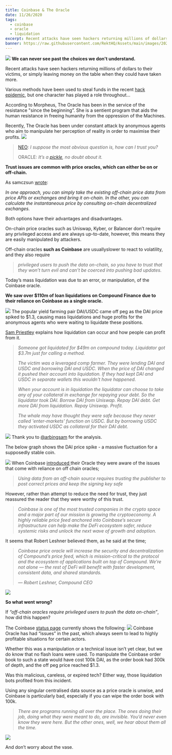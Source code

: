 ```yaml
---
title: Coinbase & The Oracle
date: 11/26/2020
tags:
  - coinbase
  - oracle
  - liquidation
excerpt: Recent attacks have seen hackers returning millions of dollars to their victims, or simply leaving money on the table when they could have taken more.  Various methods have been used to steal funds in the recent hack epidemic, but one character has played a role throughout...
banner: https://raw.githubusercontent.com/RektHQ/Assets/main/images/2020/11/MV5BMjQ1NDAwMzI4Nl5BMl5BanBnXkFtZTgwMDkwMTEyMjI@._V1_.jpg
---
```


![](https://raw.githubusercontent.com/RektHQ/Assets/main/images/2020/11/MV5BMjQ1NDAwMzI4Nl5BMl5BanBnXkFtZTgwMDkwMTEyMjI@._V1_.jpg)
**We can never see past the choices we don't understand.**

Recent attacks have seen hackers returning millions of dollars to their victims, or simply leaving money on the table when they could have taken more.

Various methods have been used to steal funds in the recent [hack epidemic](/hack-epidemic/), but one character has played a role throughout...

According to Morpheus, The Oracle has been in the service of the resistance "since the beginning”. She is a sentient program that aids the human resistance in freeing humanity from the oppression of the Machines.

Recently, The Oracle has been under constant attack by anonymous agents who aim to manipulate her perception of reality in order to maximise their profits.
![](https://lh4.googleusercontent.com/nhT68w2sqe78xupagMe6jDYDzLskFBs0GOd2etbcsldnFj0LNkNHCvMRApiO8qLy91wYNoO96OsN4oupin4YuJSDs_uaxUdpvp7Ae4CTaro405Kjt8FcLNajbg3am9mC7UoV-Emi)

> [NEO](https://youtu.be/CsigSyTME9E?t=87): _I suppose the most obvious question is, how can I trust you?_
>
> ORACLE: _It’s a [pickle](/pickle-finance-rekt/), no doubt about it._

**Trust issues are common with price oracles, which can either be on or off-chain.**

As samczsun [wrote](https://samczsun.com/so-you-want-to-use-a-price-oracle/):

_In one approach, you can simply take the existing off-chain price data from price APIs or exchanges and bring it on-chain. In the other, you can calculate the instantaneous price by consulting on-chain decentralized exchanges._

Both options have their advantages and disadvantages.

On-chain price oracles such as Uniswap, Kyber, or Balancer don’t require any privileged access and are always up-to-date, however, this means they are easily manipulated by attackers.

Off-chain oracles **such as Coinbase** are usuallyslower to react to volatility, and they also require

>_privileged users to push the data on-chain, so you have to trust that they won’t turn evil and can’t be coerced into pushing bad updates._

Today’s mass liquidation was due to an error, or manipulation, of the Coinbase oracle.

**We saw over $110m of loan liquidations on Compound Finance due to their reliance on Coinbase as a single oracle.**

![](https://lh6.googleusercontent.com/sR9XX4BQ3SiHSNM2iZzUh8msdZQ45UDfTkhhChTlKD55pzU3rNQU8hPyHUJndLeW7jXvbW0CWRErqePHbQQNnZ-KlR8HWbGNz2ImvumqAKO2sDaQozoq5pHTVyB7kmOhc6ZWj9P5)
The popular yield farming pair DAI/USDC came off peg as the DAI price spiked to $1.3, causing mass liquidations and huge profits for the anonymous agents who were waiting to liquidate these positions.

[Sam Priestley](https://twitter.com/arbingsam/status/1331922588193484800?s=20) explains how liquidation can occur and how people can profit from it.

> _Someone got liquidated for $49m on compound today. Liquidator got $3.7m just for calling a method._
>
> _The victim was a leveraged comp farmer. They were lending DAI and USDC and borrowing DAI and USDC. When the price of DAI changed it pushed their account into liquidation. If they had kept DAI and USDC in separate wallets this wouldn't have happened._
>
> _When your account is in liquidation the liquidator can choose to take any of your collateral in exchange for repaying your debt. So the liquidator took DAI. Borrow DAI from Uniswap. Repay DAI debt. Get more DAI from liquidation. Repay Uniswap. Profit._
>
> _The whale may have thought they were safe because they never called 'enter-markets' function on USDC. But by borrowing USDC they activated USDC as collateral for their DAI debt._

![](https://lh4.googleusercontent.com/4s6zvtJuvM2gvebHTrXn_Nn5yf2wCtpMGMgQYkWmRFNgmyyT4vcfw1BpOKTNaZQkwMJ2dBo9ObVKOapaqOwykDqfT8f_Dx7dTBATRTD7egKq6y0il5mGetT2Jz6etsB97j0Cm4dC)
Thank you to [@arbingsam](https://twitter.com/arbingsam/status/1331922588193484800?s=20) for the analysis.

The below graph shows the DAI price spike - a massive fluctuation for a supposedly stable coin.

![](https://lh4.googleusercontent.com/CWugWH8TcpdzKzgTzseevvzKjHuVzZGZ7XbUD1k6w5JT4v9Sqx2e0u4WsFoND5rFrb7cPehLXQhpNhwKNrtVOnlc7V51HSHaXMm0zvN9rELvuuTDzvFESAxTCo0SJPsQwnlt_K0k)
When Coinbase [introduced ](https://blog.coinbase.com/introducing-the-coinbase-price-oracle-6d1ee22c7068)their Oracle they were aware of the issues that come with reliance on off chain oracles;

> _Using data from an off-chain source requires trusting the publisher to post correct prices and keep the signing key safe_

However, rather than attempt to reduce the need for trust, they just reassured the reader that they were worthy of this trust.

> _Coinbase is one of the most trusted companies in the crypto space and a major part of our mission is growing the cryptoeconomy. A highly reliable price feed anchored into Coinbase’s secure infrastructure can help make the DeFi ecosystem safer, reduce systemic risks and unlock the next wave of growth and adoption._

It seems that Robert Leshner believed them, as he said at the time;

> _Coinbase price oracle will increase the security and decentralization of Compound’s price feed, which is mission-critical to the protocol and the ecosystem of applications built on top of Compound. We’re not alone — the rest of DeFi will benefit with faster development, consistent data, and shared standards._
>
> _— Robert Leshner, Compound CEO_

![](https://raw.githubusercontent.com/RektHQ/Assets/main/images/2020/11/image.png)

**So what went wrong?**

If _“off-chain oracles require privileged users to push the data on-chain”_, how did this happen?

The Coinbase [status page](https://status.coinbase.com/) currently shows the following:
![](https://lh6.googleusercontent.com/WQdMK6Voz-KX1DowA36GhZf8G3xrLN91xG6hFjHpevjVeA8VUL-2b3YPb-QYqyUBb9EjOoRG4c_M-gHNuoaMkmlze58fQUvpkim6SA-GtjkDt9KBh8gjFbMHwcjmk5QCZpt-LNVp)
Coinbase Oracle has had “issues” in the past, which always seem to lead to highly profitable situations for certain actors.

Whether this was a manipulation or a technical issue isn’t yet clear, but we do know that no flash loans were used. To manipulate the Coinbase order book to such a state would have cost 100k DAI, as the order book had 300k of depth, and the off peg price reached $1.3.

Was this malicious, careless, or expired tech? Either way, those liquidation bots profited from this incident.

Using any singular centralised data source as a price oracle is unwise, and Coinbase is particularly bad, especially if you can wipe the order book with 100k.

> _There are programs running all over the place. The ones doing their job, doing what they were meant to do, are invisible. You’d never even know they were here. But the other ones, well, we hear about them all the time._

![](https://lh6.googleusercontent.com/7H_rZ46PnRaGA2vlOfTOgp5Lz0wtz7M4nNyuqEnLDDEx8fd2U5j5kOsfyw7MOWSo406JcW5btz4BYFBKT6KwZeAZDsMZayIuWC_K_0HB4zfRwkP03AweiMCJkwT6TX7w3krY1Nfs)

And don’t worry about the vase.
